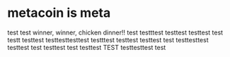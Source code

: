 # metacoin is meta

test
test
winner, winner, chicken dinner!!
test
testttest
testtest
testtest
test
testt
testtest
testtesttesttest
testttest
testtest
testtest
test
testtesttest
testtest
test
testtest
test
testtest
TEST
testtesttest
test
